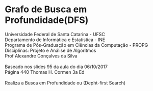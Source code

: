 # Grafo de Busca em Profundidade(DFS)
Universidade Federal de Santa Catarina - UFSC<br>
Departamento de Informática e Estatística - INE<br>
Programa de Pós-Graduação em Ciências da Computação - PROPG<br>
Disciplinas: Projeto e Análise de Algoritmos<br>
Prof Alexandre Gonçalves da Silva <br>
<br>
Baseado nos slides 95 da aula do dia 06/10/2017 <br>
Página 440 Thomas H. Cormen 3a Ed<br>
<br>
Realiza a Busca em Profundidade ou (Depht-first Search)<br>
